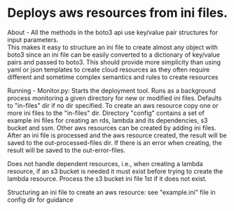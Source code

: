 
# Deploys aws resources from ini files.


About - 
All the methods in the boto3 api use key/value pair structures for input parameters.  
This makes it easy to structure an ini file to create almost any object with boto3 since an ini file can be easily 
converted to a dictionary of key/value pairs and passed to boto3.  This should provide more simplicity than using 
yaml or json templates to create cloud resources as they often require different and sometime complex semantics and 
rules to create resources

Running - 
Monitor.py: Starts the deployment tool.  Runs as a background process monitoring a given directory for new or modified 
ini files. Defaults to "in-files" dir if no dir specified.  To create an aws resource copy one or more ini files 
to the "in-files" dir. Directory "config" contains a set of example ini files for creating an rds, lambda and its 
dependencies, s3 bucket and ssm. Other aws resources can be created by adding ini files. After an ini file is processed
and the aws resource created, the result will be saved to the out-processed-files dir. If there is an error
when creating, the result will be saved to the out-error-files.

Does not handle dependent resources, i.e., when creating a lambda resource, if an s3 bucket is needed it must exist before
trying to create the lambda resource. Process the s3 bucket ini file 1st if it does not exist.

Structuring an ini file to create an aws resource: see "example.ini" file in config dir for guidance




